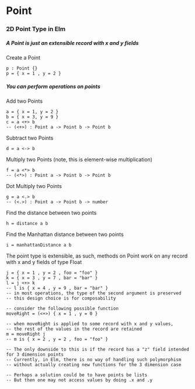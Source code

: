 Point
=====

### 2D Point Type in Elm


##### A Point is just an extensible record with x and y fields

Create a Point 

    p : Point {}
    p = { x = 1 , y = 2 }
    
##### You can perform operations on points

Add two Points

    a = { x = 1, y = 2 }
    b = { x = 3, y = 9 }
    c = a <+> b  
    -- (<+>) : Point a -> Point b -> Point b
    
Subtract two Points

    d = a <-> b
    
Multiply two Points (note, this is element-wise multiplication)

    f = a <*> b
    -- (<*>) : Point a -> Point b -> Point b
    
Dot Multiply two Points

    g = a <.> b
    -- (<.>) : Point a -> Point b -> number
    
Find the distance between two points

    h = distance a b
    
Find the Manhattan distance between two points

    i = manhattanDistance a b
    
The point type is extensible, as such, methods on Point work on any record with x and y fields of type Float

    j = { x = 1 , y = 2 , foo = "foo" }
    k = { x = 3 , y = 7 , bar = "bar" }
    l = j <+> k 
    -- l is { x = 4 , y = 9 , bar = "bar" }
    -- in most operations, the type of the second argument is preserved
    -- this design choice is for composability
    
    -- consider the following possible function
    moveRight = (<+>) { x = 1 , y = 0 }
    
    -- when moveRight is applied to some record with x and y values, 
    -- the rest of the values in the record are retained
    m = moveRight j 
    -- m is { x = 2 , y = 2 , foo = "foo" }
    
    -- The only downside to this is if the record has a "z" field intended for 3 dimension points
    -- Currently, in Elm, there is no way of handling such polymorphism 
    -- without actually creating new functions for the 3 dimension case
    
    -- Perhaps a solution could be to have points be lists
    -- But then one may not access values by doing .x and .y

